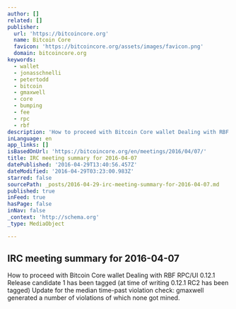 ```yaml
---
author: []
related: []
publisher:
  url: 'https://bitcoincore.org'
  name: Bitcoin Core
  favicon: 'https://bitcoincore.org/assets/images/favicon.png'
  domain: bitcoincore.org
keywords:
  - wallet
  - jonasschnelli
  - petertodd
  - bitcoin
  - gmaxwell
  - core
  - bumping
  - fee
  - rpc
  - rbf
description: 'How to proceed with Bitcoin Core wallet Dealing with RBF RPC/UI 0.12.1 Release candidate 1 has been tagged (at time of writing 0.12.1 RC2 has been tagged) Update for the median time-past violation check: gmaxwell generated a number of violations of which none got mined.'
inLanguage: en
app_links: []
isBasedOnUrl: 'https://bitcoincore.org/en/meetings/2016/04/07/'
title: IRC meeting summary for 2016-04-07
datePublished: '2016-04-29T13:40:56.457Z'
dateModified: '2016-04-29T03:23:00.983Z'
starred: false
sourcePath: _posts/2016-04-29-irc-meeting-summary-for-2016-04-07.md
published: true
inFeed: true
hasPage: false
inNav: false
_context: 'http://schema.org'
_type: MediaObject

---
```

<article style=""><h1>IRC meeting summary for 2016-04-07</h1><p>How to proceed with Bitcoin Core wallet Dealing with RBF RPC/UI 0.12.1 Release candidate 1 has been tagged (at time of writing 0.12.1 RC2 has been tagged) Update for the median time-past violation check: gmaxwell generated a number of violations of which none got mined.</p></article>